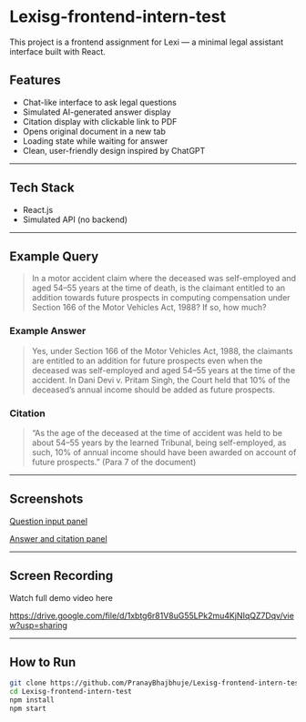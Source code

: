 # Lexisg-frontend-intern-test

This project is a frontend assignment for Lexi — a minimal legal assistant interface built with React.

##  Features

- Chat-like interface to ask legal questions
- Simulated AI-generated answer display
- Citation display with clickable link to PDF
- Opens original document in a new tab
- Loading state while waiting for answer
- Clean, user-friendly design inspired by ChatGPT

---

##  Tech Stack

- React.js
- Simulated API (no backend)

---

## Example Query

> In a motor accident claim where the deceased was self-employed and aged 54–55 years at the time of death, is the claimant entitled to an addition towards future prospects in computing compensation under Section 166 of the Motor Vehicles Act, 1988? If so, how much?

### Example Answer

> Yes, under Section 166 of the Motor Vehicles Act, 1988, the claimants are entitled to an addition for future prospects even when the deceased was self-employed and aged 54–55 years at the time of the accident. In Dani Devi v. Pritam Singh, the Court held that 10% of the deceased’s annual income should be added as future prospects.

### Citation

> “As the age of the deceased at the time of accident was held to be about 54–55 years by the learned Tribunal, being self-employed, as such, 10% of annual income should have been awarded on account of future prospects.” (Para 7 of the document)

---

##  Screenshots

[Question input panel](https://drive.google.com/file/d/10AQV0pex19e7kKR3F5yvGGfUbmAeh6cT/view?usp=sharing)

[Answer and citation panel](https://drive.google.com/file/d/1QZWKdewHSiBpr-6jLqWP9J96bqZQVwl0/view?usp=sharing)

---

## Screen Recording

Watch full demo video here

https://drive.google.com/file/d/1xbtg6r81V8uG55LPk2mu4KjNIqQZ7Dqv/view?usp=sharing

---

## How to Run

```bash
git clone https://github.com/PranayBhajbhuje/Lexisg-frontend-intern-test.git
cd Lexisg-frontend-intern-test
npm install
npm start
